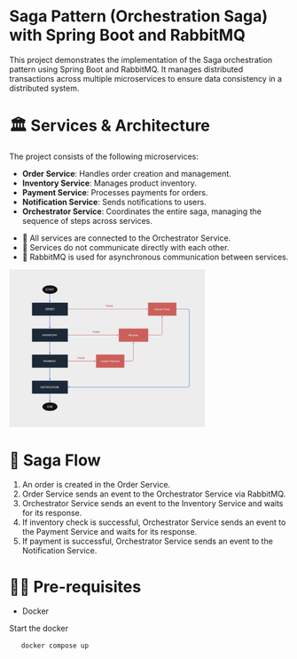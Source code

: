 # Saga Pattern (Orchestration Saga) with Spring Boot and RabbitMQ
This project demonstrates the implementation of the Saga orchestration pattern using Spring Boot and RabbitMQ. It manages distributed transactions across multiple microservices to ensure data consistency in a distributed system.

# 🏛️ Services & Architecture
The project consists of the following microservices:
* **Order Service**: Handles order creation and management.
* **Inventory Service**: Manages product inventory.
* **Payment Service**: Processes payments for orders.
* **Notification Service**: Sends notifications to users.
* **Orchestrator Service**: Coordinates the entire saga, managing the sequence of steps across services.
- 📌 All services are connected to the Orchestrator Service.
- 📌 Services do not communicate directly with each other.
- 📌 RabbitMQ is used for asynchronous communication between services.

<img src="documentation/diagram_1.png" width=70% height=70%>

# 🔄 Saga Flow
1. An order is created in the Order Service.
2. Order Service sends an event to the Orchestrator Service via RabbitMQ.
3. Orchestrator Service sends an event to the Inventory Service and waits for its response.
4. If inventory check is successful, Orchestrator Service sends an event to the Payment Service and waits for its response.
5. If payment is successful, Orchestrator Service sends an event to the Notification Service.

# 🧑‍💻 Pre-requisites
 - Docker

Start the docker 
```
   docker compose up
```
